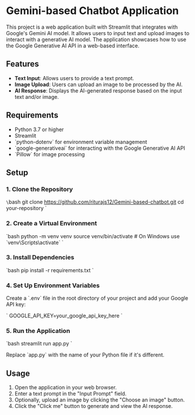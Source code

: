 # Gemini-based Chatbot Application

This project is a web application built with Streamlit that integrates with Google's Gemini AI model. It allows users to input text and upload images to interact with a generative AI model. The application showcases how to use the Google Generative AI API in a web-based interface.

## Features

- **Text Input**: Allows users to provide a text prompt.
- **Image Upload**: Users can upload an image to be processed by the AI.
- **AI Response**: Displays the AI-generated response based on the input text and/or image.

## Requirements

- Python 3.7 or higher
- Streamlit
- \`python-dotenv\` for environment variable management
- \`google-generativeai\` for interacting with the Google Generative AI API
- \`Pillow\` for image processing

## Setup

### 1. Clone the Repository

`\`bash
git clone https://github.com/riturajs12/Gemini-based-chatbot.git
cd your-repository
\`

### 2. Create a Virtual Environment

\`bash
python -m venv venv
source venv/bin/activate  # On Windows use \`venv\\Scripts\\activate\`
\`

### 3. Install Dependencies

\`bash
pip install -r requirements.txt
\`

### 4. Set Up Environment Variables

Create a \`.env\` file in the root directory of your project and add your Google API key:

\`
GOOGLE_API_KEY=your_google_api_key_here
\`

### 5. Run the Application

\`bash
streamlit run app.py
\`

Replace \`app.py\` with the name of your Python file if it's different.

## Usage

1. Open the application in your web browser.
2. Enter a text prompt in the "Input Prompt" field.
3. Optionally, upload an image by clicking the "Choose an image" button.
4. Click the "Click me" button to generate and view the AI response.

